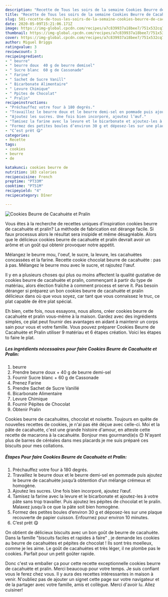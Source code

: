 ```yaml
---
description: "Recette de Tous les soirs de la semaine Cookies Beurre de Cacahuète et Pralin"
title: "Recette de Tous les soirs de la semaine Cookies Beurre de Cacahuète et Pralin"
slug: 501-recette-de-tous-les-soirs-de-la-semaine-cookies-beurre-de-cacahuete-et-pralin
date: 2020-05-09T15:21:06.171Z
image: https://img-global.cpcdn.com/recipes/a7c839937a18bee7/751x532cq70/cookies-beurre-de-cacahuete-et-pralin-photo-principale-de-la-recette.jpg
thumbnail: https://img-global.cpcdn.com/recipes/a7c839937a18bee7/751x532cq70/cookies-beurre-de-cacahuete-et-pralin-photo-principale-de-la-recette.jpg
cover: https://img-global.cpcdn.com/recipes/a7c839937a18bee7/751x532cq70/cookies-beurre-de-cacahuete-et-pralin-photo-principale-de-la-recette.jpg
author: Miguel Briggs
ratingvalue: 3
reviewcount: 3
recipeingredient:
- " beurre"
- " beurre doux  40 g de beurre demisel"
- " Sucre blanc  60 g de Cassonade"
- " Farine"
- " Sachet de Sucre Vanill"
- " Bicarbonate Alimentaire"
- " Levure Chimique"
- " Ppites de Chocolat"
- " Pralin"
recipeinstructions:
- "Préchauffez votre four à 180 degrés."
- "Travaillez le beurre doux et le beurre demi-sel en pommade puis ajoutez le beurre de cacahuète jusqu’à obtention d’un mélange crémeux et homogène."
- "Ajoutez les sucres. Une fois bien incorporé, ajoutez l’œuf."
- "Tamisez la farine avec la levure et le bicarbonate et ajoutez-les à votre pâte sans trop travailler. Puis ajoutez les pépites de chocolat et le pralin. Malaxez jusqu’à ce que la pâte soit bien homogène."
- "Formez des petites boules d’environ 30 g et déposez-les sur une plaque recouverte de papier cuisson. Enfournez pour environ 10 minutes."
- "C’est prêt 😋"
categories:
- Recette
tags:
- cookies
- beurre
- de

katakunci: cookies beurre de 
nutrition: 183 calories
recipecuisine: French
preptime: "PT33M"
cooktime: "PT51M"
recipeyield: "4"
recipecategory: Dîner

---
```



![Cookies Beurre de Cacahuète et Pralin](https://img-global.cpcdn.com/recipes/a7c839937a18bee7/751x532cq70/cookies-beurre-de-cacahuete-et-pralin-photo-principale-de-la-recette.jpg)

Vous êtes à la recherche de recettes uniques d'inspiration cookies beurre de cacahuète et pralin? La méthode de fabrication est dérange facile. Si faux processus alors le résultat sera insipide et même désagréable. Alors que le délicieux cookies beurre de cacahuète et pralin devrait avoir un arôme et un goût qui obtenir provoquer notre appétit.

Mélangez le beurre mou, l&#39;oeuf, le sucre, la levure, les cacahuètes concassées et la farine. Recette cookie chocolat beurre de cacahuète : pas à pas. Mélangez le beurre mou avec le sucre, et rajoutez l&#39;œuf.

Il y en a plusieurs choses qui plus ou moins affectent la qualité gustative de cookies beurre de cacahuète et pralin, commençant à partir du type de matériau, alors élection fraîche à comment process et serve it. Pas besoin déranger si préparez un bon cookies beurre de cacahuète et pralin délicieux dans où que vous soyez, car tant que vous connaissez le truc, ce plat capable de être plat spécial.


Eh bien, cette fois, nous essayons, nous allons, créer cookies beurre de cacahuète et pralin vous-même à la maison. Gardez avec des ingrédients simples, ce plat peut fournir des avantages en aidant à maintenir un corps sain pour vous et votre famille. Vous pouvez préparer Cookies Beurre de Cacahuète et Pralin utiliser 9 matériau et 6 étapes création. Voici les étapes to faire le plat.

<!--inarticleads1-->

##### Les ingrédients nécessaires pour faire Cookies Beurre de Cacahuète et Pralin:

1.   beurre
1. Prendre  beurre doux + 40 g de beurre demi-sel
1. Fournir  Sucre blanc + 60 g de Cassonade
1. Prenez  Farine
1. Prendre  Sachet de Sucre Vanillé
1.   Bicarbonate Alimentaire
1.   Levure Chimique
1. Fournir  Pépites de Chocolat
1. Obtenir  Pralin


Cookies beurre de cacahuètes, chocolat et noisette. Toujours en quête de nouvelles recettes de cookies, je n&#39;ai pas été déçue avec celle-ci. Moi et la pâte de cacahuète, c&#39;est une grande histoire d&#39;amour, en atteste cette recette de macarons à la cacahuète. Bonjour mes gourmand(e)s 😊 N&#39;ayant plus de barres de céréales dans mes placards je me suis préparé ces biscuits pour mes collations. 

<!--inarticleads2-->

##### Étapes Pour faire Cookies Beurre de Cacahuète et Pralin:

1. Préchauffez votre four à 180 degrés.
1. Travaillez le beurre doux et le beurre demi-sel en pommade puis ajoutez le beurre de cacahuète jusqu’à obtention d’un mélange crémeux et homogène.
1. Ajoutez les sucres. Une fois bien incorporé, ajoutez l’œuf.
1. Tamisez la farine avec la levure et le bicarbonate et ajoutez-les à votre pâte sans trop travailler. Puis ajoutez les pépites de chocolat et le pralin. Malaxez jusqu’à ce que la pâte soit bien homogène.
1. Formez des petites boules d’environ 30 g et déposez-les sur une plaque recouverte de papier cuisson. Enfournez pour environ 10 minutes.
1. C’est prêt 😋


On obtient de délicieux biscuits avec un bon goût de beurre de cacahuète. Dans la famille &#34;biscuits faciles et rapides à faire&#34; , je demande les cookies au beurre de cacahuètes et pépites de chocolat ! Ils sont très moelleux, comme je les aime. Le goût de cacahuètes et très léger, il ne plombe pas le cookies. Parfait pour un petit goûter rapide. 


Donc c'est va emballer ça pour cette recette exceptionnelle cookies beurre de cacahuète et pralin. Merci beaucoup pour votre temps. Je suis confiant vous le ferez chez vous. Il y aura des recettes  intéressantes in maison à venir. N'oubliez pas de ajouter un signet cette page sur votre navigateur et de la partager avec votre famille, amis et collègue. Merci d'avoir lu. Allez cuisiner!
